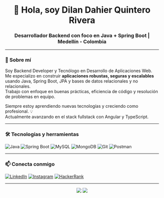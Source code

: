<h1 align="center">👋 Hola, soy Dilan Dahier Quintero Rivera</h1>
<h3 align="center">Desarrollador Backend con foco en Java + Spring Boot | Medellín - Colombia</h3>

---

### 🚀 Sobre mí
Soy Backend Developer y Tecnólogo en Desarrollo de Aplicaciones Web.  
Me especializo en construir **aplicaciones robustas, seguras y escalables** usando Java, Spring Boot, JPA y bases de datos relacionales y no relacionales.  
Trabajo con enfoque en buenas prácticas, eficiencia de código y resolución de problemas en equipo.

Siempre estoy aprendiendo nuevas tecnologías y creciendo como profesional. 💡  
Actualmente avanzando en el stack fullstack con Angular y TypeScript.

---

### 🛠️ Tecnologías y herramientas
![Java](https://img.shields.io/badge/Java-ED8B00?style=for-the-badge&logo=java&logoColor=white)
![Spring Boot](https://img.shields.io/badge/Spring_Boot-6DB33F?style=for-the-badge&logo=spring-boot&logoColor=white)
![MySQL](https://img.shields.io/badge/MySQL-00758F?style=for-the-badge&logo=mysql&logoColor=white)
![MongoDB](https://img.shields.io/badge/MongoDB-4EA94B?style=for-the-badge&logo=mongodb&logoColor=white)
![Git](https://img.shields.io/badge/Git-F05032?style=for-the-badge&logo=git&logoColor=white)
![Postman](https://img.shields.io/badge/Postman-FF6C37?style=for-the-badge&logo=postman&logoColor=white)

---

### 📫 Conecta conmigo
[![LinkedIn](https://img.shields.io/badge/LinkedIn-blue?style=for-the-badge&logo=linkedin&logoColor=white)](https://www.linkedin.com/in/dilan-dahier-quintero-rivera-650561249/)
[![Instagram](https://img.shields.io/badge/Instagram-E4405F?style=for-the-badge&logo=instagram&logoColor=white)](https://instagram.com/dahier_quintero)
[![HackerRank](https://img.shields.io/badge/HackerRank-2EC866?style=for-the-badge&logo=HackerRank&logoColor=white)](https://www.hackerrank.com/dilandahier?hr_r=1)

---

<p align="center">
<img src="https://github-readme-stats.vercel.app/api/top-langs?username=dahierquintero&show_icons=true&locale=en&layout=compact" />
<img src="https://github-readme-stats.vercel.app/api?username=dahierquintero&show_icons=true&locale=en" />
</p>
